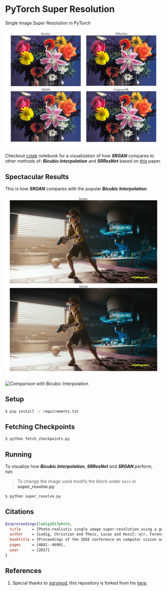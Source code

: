 # PyTorch Super Resolution

Single Image Super Resolution in PyTorch

![Comparison of Different Image Resolution Techniques](/samples/flowers.png)

Checkout [colab](https://colab.research.google.com/drive/1QbPXtoZYI3d5MCP_v4-vvbGoC-RCiNgX?usp=sharing) notebook for a visualization of how **_SRGAN_** compares to other methods of: **_Bicubic Interpolation_** and **_SRResNet_** based on [this](https://arxiv.org/pdf/1609.04802.pdf) paper.

## Spectacular Results

This is how **_SRGAN_** compares with the popular **_Bicubic Interpolation_**.

![Comparison with Bicubic Interpolation](/samples/cyberpunk1.png)

![Comparison with Bicubic Interpolation](/samples/cyberpunk2.png)

## Setup

```bash
$ pip install -r requirements.txt
```

## Fetching Checkpoints

```bash
$ python fetch_checkpoints.py
```

## Running

To visualize how **_Bicubic Interpolation_**, **_SRResNet_** and **_SRGAN_** perform, run:

> To change the image used modify the block under `main` in **super_resolve.py**

```bash
$ python super_resolve.py
```

## Citations

```bibtex
@inproceedings{ledig2017photo,
  title     = {Photo-realistic single image super-resolution using a generative adversarial network},
  author    = {Ledig, Christian and Theis, Lucas and Husz{\'a}r, Ferenc and Caballero, Jose and Cunningham, Andrew and Acosta, Alejandro and Aitken, Andrew and Tejani, Alykhan and Totz, Johannes and Wang, Zehan and others},
  booktitle = {Proceedings of the IEEE conference on computer vision and pattern recognition},
  pages     = {4681--4690},
  year      = {2017}
}
```

## References

1. Special thanks to [sgrvinod](https://github.com/sgrvinod/), this repository is forked from his [here](https://github.com/sgrvinod/a-PyTorch-Tutorial-to-Super-Resolution).
